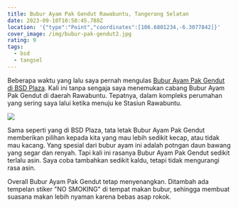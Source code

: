 ```yaml
---
title: Bubur Ayam Pak Gendut Rawabuntu, Tangerang Selatan
date: 2023-09-10T10:58:45.788Z
location: '{"type":"Point","coordinates":[106.6801234,-6.3077842]}'
cover_image: /img/bubur-pak-gendut2.jpg
rating: 9
tags:
  - bsd
  - tangsel
---
```

Beberapa waktu yang lalu saya pernah mengulas [Bubur Ayam Pak Gendut di BSD Plaza](https://buburayam.id/bubur-ayam-pak-gendut-bsd-plaza-tangerang-selatan). Kali ini tanpa sengaja saya menemukan cabang Bubur Ayam Pak Gendut di daerah Rawabuntu. Tepatnya, dalam kompleks perumahan yang sering saya lalui ketika menuju ke Stasiun Rawabuntu.

![](/img/bubur-pak-gendut3.jpg)

Sama seperti yang di BSD Plaza, tata letak Bubur Ayam Pak Gendut memberikan pilihan kepada kita yang mau lebih sedikit kecap, atau tidak mau kacang. Yang spesial dari bubur ayam ini adalah potngan daun bawang yang segar dan renyah. Tapi kali ini rasanya Bubur Ayam Pak Gendut sedikit terlalu asin. Saya coba tambahkan sedikit kaldu, tetapi tidak mengurangi rasa asin.

Overall Bubur Ayam Pak Gendut tetap menyenangkan. Ditambah ada tempelan stiker "NO SMOKING" di tempat makan bubur, sehingga membuat suasana makan lebih nyaman karena bebas asap rokok.